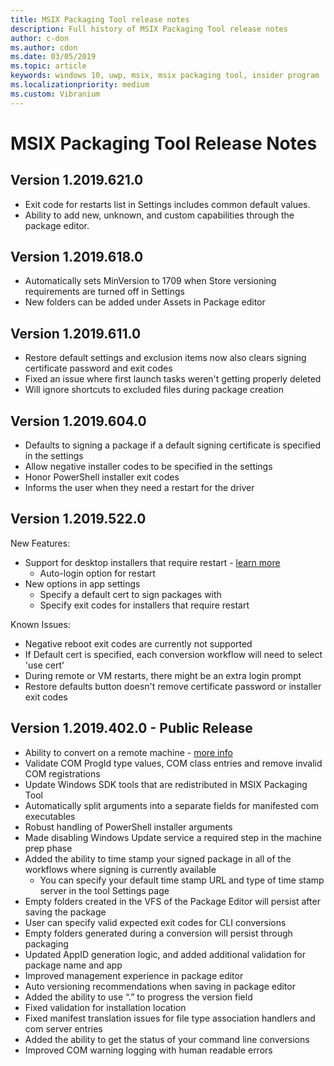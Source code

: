 ```yaml
---
title: MSIX Packaging Tool release notes
description: Full history of MSIX Packaging Tool release notes
author: c-don
ms.author: cdon
ms.date: 03/05/2019
ms.topic: article
keywords: windows 10, uwp, msix, msix packaging tool, insider program
ms.localizationpriority: medium
ms.custom: Vibranium
---
```


# MSIX Packaging Tool Release Notes

## Version 1.2019.621.0

- Exit code for restarts list in Settings includes common default values.
- Ability to add new, unknown, and custom capabilities through the package editor.

## Version 1.2019.618.0

- Automatically sets MinVersion to 1709 when Store versioning requirements are turned off in Settings
- New folders can be added under Assets in Package editor

## Version 1.2019.611.0

- Restore default settings and exclusion items now also clears signing certificate password and exit codes
- Fixed an issue where first launch tasks weren't getting properly deleted
- Will ignore shortcuts to excluded files during package creation

## Version 1.2019.604.0

- Defaults to signing a package if a default signing certificate is specified in the settings
- Allow negative installer codes to be specified in the settings
- Honor PowerShell installer exit codes
- Informs the user when they need a restart for the driver

## Version 1.2019.522.0

New Features:

- Support for desktop installers that require restart - [learn more](../support-restart.md)
    - Auto-login option for restart 
- New options in app settings
    - Specify a default cert to sign packages with 
    - Specify exit codes for installers that require restart
    
Known Issues:

- Negative reboot exit codes are currently not supported
- If Default cert is specified, each conversion workflow will need to select 'use cert'
- During remote or VM restarts, there might be an extra login prompt 
- Restore defaults button doesn't remove certificate password or installer exit codes

## Version 1.2019.402.0 - Public Release

 - Ability to convert on a remote machine - [more info](../remote-conversion-setup.md)
 - Validate COM ProgId type values, COM class entries and remove invalid COM registrations
 - Update Windows SDK tools that are redistributed in MSIX Packaging Tool 
 - Automatically split arguments into a separate fields for manifested com executables
 - Robust handling of PowerShell installer arguments
 - Made disabling Windows Update service a required step in the machine prep phase
- Added the ability to time stamp your signed package in all of the workflows where signing is currently available
    - You can specify your default time stamp URL and type of time stamp server in the tool Settings page 
- Empty folders created in the VFS of the Package Editor will persist after saving the package
- User can specify valid expected exit codes for CLI conversions
- Empty folders generated during a conversion will persist through packaging
- Updated AppID generation logic, and added additional validation for package name and app 
- Improved management experience in package editor
- Auto versioning recommendations when saving in package editor
- Added the ability to use “.” to progress the version field
- Fixed validation for installation location
- Fixed manifest translation issues for file type association handlers and com server entries
- Added the ability to get the status of your command line conversions
- Improved COM warning logging with human readable errors
